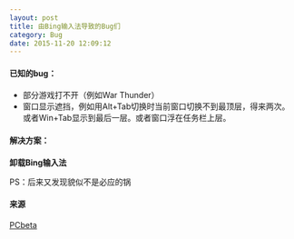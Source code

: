 ```yaml
---
layout: post
title: 由Bing输入法导致的Bug们
category: Bug
date: 2015-11-20 12:09:12
---
```


#### 已知的bug：
* 部分游戏打不开（例如War Thunder）
* 窗口显示遮挡，例如用Alt+Tab切换时当前窗口切换不到最顶层，得来两次。或者Win+Tab显示到最后一层。或者窗口浮在任务栏上层。

#### 解决方案：

**卸载Bing输入法**

PS：后来又发现貌似不是必应的锅

#### 来源

[PCbeta](http://bbs.pcbeta.com/viewthread-1625134-1-2.html)
